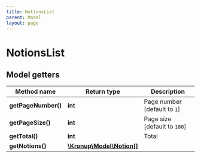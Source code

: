 ```yaml
---
title: NotionsList
parent: Model
layout: page
---
```


# NotionsList

## Model getters

Method name | Return type | Description
------------ | ------------- | -------------
**getPageNumber()** | **int** | Page number [default to `1`]
**getPageSize()** | **int** | Page size [default to `100`]
**getTotal()** | **int** | Total
**getNotions()** | [**\Kronup\Model\Notion[]**](../Notion) | 

